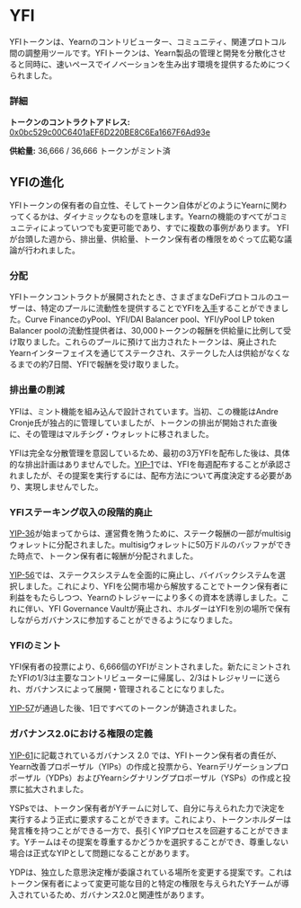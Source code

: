 # YFI 

YFIトークンは、Yearnのコントリビューター、コミュニティ、関連プロトコル間の調整用ツールです。YFIトークンは、Yearn製品の管理と開発を分散化させると同時に、速いペースでイノベーションを生み出す環境を提供するためにつくられました。

### 詳細

**トークンのコントラクトアドレス:** [0x0bc529c00C6401aEF6D220BE8C6Ea1667F6Ad93e](https://etherscan.io/address/0x0bc529c00C6401aEF6D220BE8C6Ea1667F6Ad93e)

**供給量:** 36,666 / 36,666 トークンがミント済

## YFIの進化

YFIトークンの保有者の自立性、そしてトークン自体がどのようにYearnに関わってくるかは、ダイナミックなものを意味します。Yearnの機能のすべてがコミュニティによっていつでも変更可能であり、すでに複数の事例があります。
YFIが台頭した週から、排出量、供給量、トークン保有者の権限をめぐって広範な議論が行われました。

### 分配

YFIトークンコントラクトが展開されたとき、さまざまなDeFiプロトコルのユーザーは、特定のプールに流動性を提供することでYFIを[入手](https://www.youtube.com/watch?v=kjv-sW2PBS4&ab_channel=DeFiTutorialswithDeFiDad)することができました。Curve FinanceのyPool、YFI/DAI Balancer pool、YFI/yPool LP token Balancer poolの流動性提供者は、30,000トークンの報酬を供給量に比例して受け取りました。これらのプールに預けて出力されたトークンは、廃止されたYearnインターフェイスを通じてステークされ、ステークした人は供給がなくなるまでの約7日間、YFIで報酬を受け取りました。

### 排出量の削減

YFIは、ミント機能を組み込んで設計されています。当初、この機能はAndre Cronje氏が独占的に管理していましたが、トークンの排出が開始された直後に、その管理はマルチシグ・ウォレットに移されました。

YFIは完全な分散管理を意図しているため、最初の3万YFIを配布した後は、具体的な排出計画はありませんでした。[YIP-1](https://yips.yearn.finance/YIPS/yip-1)では、YFIを毎週配布することが承認されましたが、その提案を実行するには、配布方法について再度決定する必要があり、実現しませんでした。

### YFIステーキング収入の段階的廃止

[YIP-36](https://yips.yearn.finance/YIPS/yip-36)が始まってからは、運営費を賄うために、ステーク報酬の一部がmultisigウォレットに分配されました。multisigウォレットに50万ドルのバッファができた時点で、トークン保有者に報酬が分配されました。

[YIP-56](https://snapshot.org/#/yearn/proposal/Qmb6gBzjvgLMazSrQQGVcjutLNdkVyM2Lh6yckMzdoaHWZ)では、ステークスシステムを全面的に廃止し、バイバックシステムを選択しました。これにより、YFIを公開市場から解放することでトークン保有者に利益をもたらしつつ、Yearnのトレジャーにより多くの資本を誘導しました。これに伴い、YFI Governance Vaultが廃止され、ホルダーはYFIを別の場所で保有しながらガバナンスに参加することができるようになりました。

### YFIのミント

YFI保有者の投票により、6,666個のYFIがミントされました。新たにミントされたYFIの1/3は主要なコントリビューターに帰属し、2/3はトレジャリーに送られ、ガバナンスによって展開・管理されることになりました。

[YIP-57](https://snapshot.org/#/yearn/proposal/QmX8oYTSkaXSARYZn7RuQzUufW9bVVQtwJ3zxurWrquS9a)が通過した後、1日ですべてのトークンが鋳造されました。 

### ガバナンス2.0における権限の定義

[YIP-61](https://snapshot.org/#/ybaby.eth/proposal/QmSMyYeKrRpnA7Xn56o2NtbCUzxmhzCupL7LxMA1reXxq4)に記載されているガバナンス 2.0 では、YFIトークン保有者の責任が、Yearn改善プロポーザル（YIPs）の作成と投票から、Yearnデリゲーションプロポーザル（YDPs）およびYearnシグナリングプロポーザル（YSPs）の作成と投票に拡大されました。

YSPsでは、トークン保有者がYチームに対して、自分に与えられた力で決定を実行するよう正式に要求することができます。これにより、トークンホルダーは発言権を持つことができる一方で、長引くYIPプロセスを回避することができます。Yチームはその提案を尊重するかどうかを選択することができ、尊重しない場合は正式なYIPとして問題になることがあります。

YDPは、独立した意思決定権が委譲されている場所を変更する提案です。これはトークン保有者によって変更可能な目的と特定の権限を与えられたYチームが導入されているため、ガバナンス2.0と関連性があります。